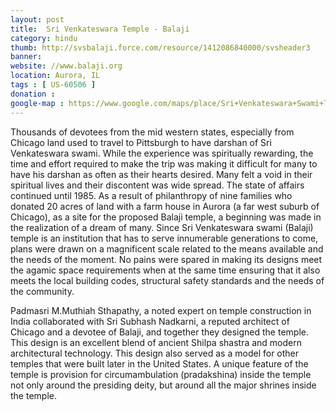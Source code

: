 ```yaml
---
layout: post
title: 	Sri Venkateswara Temple - Balaji
category: hindu
thumb: http://svsbalaji.force.com/resource/1412086840000/svsheader3
banner: 
website: //www.balaji.org
location: Aurora, IL
tags : [ US-60506 ]
donation : 
google-map : https://www.google.com/maps/place/Sri+Venkateswara+Swami+Temple/@41.7907537,-88.3460941,15z/data=!4m2!3m1!1s0x0:0x15dde6976f80ea28?sa=X&ved=0CIgBEPwSMA1qFQoTCNT7sdrexMcCFcufgAodz80JqA
---
```


Thousands of devotees from the mid western states, especially from Chicago land used to travel to Pittsburgh to have darshan of Sri Venkateswara swami. While the experience was spiritually rewarding, the time and effort required to make the trip was making it difficult for many to have his darshan as often as their hearts desired. Many felt a void in their spiritual lives and their discontent was wide spread. The state of affairs continued until 1985. As a result of philanthropy of nine families who donated 20 acres of land with a farm house in Aurora (a far west suburb of Chicago), as a site for the proposed Balaji temple, a beginning was made in the realization of a dream of many. Since Sri Venkateswara swami (Balaji) temple is an institution that has to serve innumerable generations to come, plans were drawn on a magnificent scale related to the means available and the needs of the moment. No pains were spared in making its designs meet the agamic space requirements when at the same time ensuring that it also meets the local building codes, structural safety standards and the needs of the community.

 Padmasri M.Muthiah Sthapathy, a noted expert on temple construction in India collaborated with Sri Subhash Nadkarni, a reputed architect of Chicago and a devotee of Balaji, and together they designed the temple. This design is an excellent blend of ancient Shilpa shastra and modern architectural technology. This design also served as a model for other temples that were built later in the United States. A unique feature of the temple is provision for circumambulation (pradakshina) inside the temple not only around the presiding deity, but around all the major shrines inside the temple.